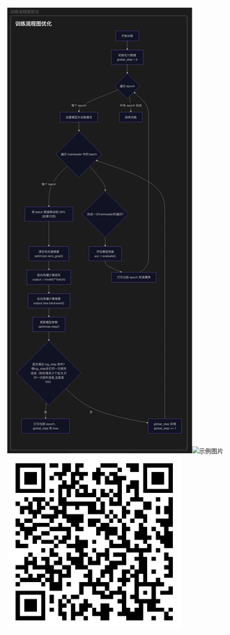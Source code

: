 ![训练流程图.png](文本分类任务/images/训练流程图.png)![示例图片](images/example.png)
![仓库二维码.png](文本分类任务/images/仓库二维码.png)